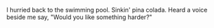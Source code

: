 I hurried back to the swimming pool. Sinkin' pina colada.
Heard a voice beside me say, "Would you like something harder?"
